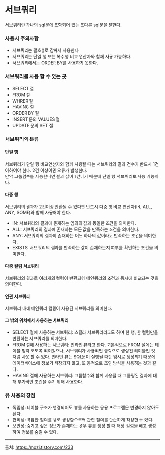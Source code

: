 # 서브쿼리
서브쿼리란 하나의 sql문에 포함되어 있는 또다른 sql문을 말한다.   
   
### 사용시 주의사항
* 서브쿼리는 괄호()로 감싸서 사용한다
* 서브쿼리는 단일 행 또는 복수행 비교 연산자와 함께 사용 가능하다.
* 서브쿼리에서는 ORDER BY를 사용하지 못한다.
   
### 서브쿼리를 사용 할 수 있는 곳
* SELECT 절
* FROM 절
* WHRER 절
* HAVING  절
* ORDER BY 절
* INSERT 문의 VALUES 절
* UPDATE 문의 SET 절
   
### 서브쿼리의 분류
#### 단일 행
서브쿼리가 단일 행 비교연산자와 함께 사용될 때는 서브쿼리의 결과 건수가 반드시 1건 이하여야 한다. 2건 이상이면 오류가 발생한다.   
만약 그룹함수를 사용한다면 결과 값이 1건이기 때문에 단일 행 서브쿼리로 사용 가능하다.   
   
#### 다중 행
서브쿼리의 결과가 2건이상 반환될 수 있다면 반드시 다중 행 비교 연산자(IN, ALL, ANY, SOME)와 함께 사용해야 한다.   
* IN: 서브쿼리의 결과에 존재하는 임의의 값과 동일한 조건을 의미한다.
* ALL: 서브쿼리의 결과에 존재하는 모든 값을 만족하는 조건을 의미한다.
* ANY: 서브쿼리의 결과에 존재하는 어느 하나의 값이라도 만족하는 조건을 의미한다.
* EXISTS: 서브쿼리의 결과를 만족하는 값이 존재하는지 여부를 확인하는 조건을 의미한다.
   
#### 다중 컬럼 서브쿼리
서브쿼리의 결과로 여러개의 컬럼이 반환되어 메인쿼리의 조건과 동시에 비교되는 것을 의미한다.   
   
#### 연관 서브쿼리
서브쿼리 내에 메인쿼리 컬럼이 사용된 서브쿼리를 의미한다.   
   
#### 그 밖의 위치에서 사용하는 서브쿼리
* SELECT 절에 사용하는 서브쿼리: 스칼라 서브쿼리라고도 하며 한 행, 한 컬럼만을 반환하는 서브쿼리를 의미한다. 
* FROM 절에 사용하는 서브쿼리: 인라인 뷰라고 한다. 기본적으로 FROM 절에는 테이블 명이 오도록 되어있으나, 서브쿼리가 사용되면 동적으로 생성된 테이블인 것 처럼 사용 할 수 있다.
인라인 뷰는 SQL문이 실행될 때만 임시로 생성되기 때문에 데이터베이스에 정보가 저장되지 않고, 또 동적으로 조인 방식을 사용하는 것과 같다.
* HAVING 절에 사용하는 서브쿼리: 그룹함수와 함께 사용될 때 그룹핑된 결과에 대해 부가적인 조건을 주기 위해 사용한다.

### 뷰 사용의 장점
* 독립성: 테이블 구조가 변경되어도 뷰를 사용하는 응용 프로그램은 변경하지 않아도 된다.
* 편리성: 복잡한 질의를 뷰로 생성함으로써 관련 질의를 단순하게 작성할 수 있다.
* 보안성: 숨기고 싶은 정보가 존재하는 경우 뷰를 생성 할 때 해당 컬럼을 빼고 생성하여 정보를 숨길 수 있다.

___
출처: https://mozi.tistory.com/233
